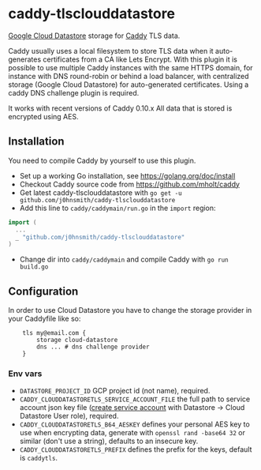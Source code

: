 # caddy-tlsclouddatastore

[Google Cloud Datastore](https://cloud.google.com/datastore/docs/concepts/overview) storage for [Caddy](https://github.com/mholt/caddy) TLS data. 

Caddy usually uses a local filesystem to store TLS data when it auto-generates certificates from a CA like Lets Encrypt.
With this plugin it is possible to use multiple Caddy instances with the same HTTPS domain, for instance with DNS round-robin or behind a load balancer, 
with centralized storage (Google Cloud Datastore) for auto-generated certificates. Using a caddy DNS challenge plugin is required.

It works with recent versions of Caddy 0.10.x
All data that is stored is encrypted using AES.

## Installation

You need to compile Caddy by yourself to use this plugin.

- Set up a working Go installation, see https://golang.org/doc/install
- Checkout Caddy source code from https://github.com/mholt/caddy
- Get latest caddy-tlsclouddatastore with `go get -u github.com/j0hnsmith/caddy-tlsclouddatastore`
- Add this line to `caddy/caddymain/run.go` in the `import` region:
```go
import (
  ...
  _ "github.com/j0hnsmith/caddy-tlsclouddatastore"
)
```
- Change dir into `caddy/caddymain` and compile Caddy with `go run build.go`

## Configuration

In order to use Cloud Datastore you have to change the storage provider in your Caddyfile like so:

```
    tls my@email.com {
        storage cloud-datastore
        dns ... # dns challenge provider
    }
```

### Env vars

- `DATASTORE_PROJECT_ID` GCP project id (not name), required.
- `CADDY_CLOUDDATASTORETLS_SERVICE_ACCOUNT_FILE` the full path to service account json key file  ([create service account](https://console.developers.google.com/permissions/serviceaccounts) with Datastore -> Cloud Datastore User role), required. 
- `CADDY_CLOUDDATASTORETLS_B64_AESKEY` defines your personal AES key to use when encrypting data, generate with `openssl rand -base64 32` or similar (don't use a string), defaults to an insecure key. 
- `CADDY_CLOUDDATASTORETLS_PREFIX` defines the prefix for the keys, default is `caddytls`.
